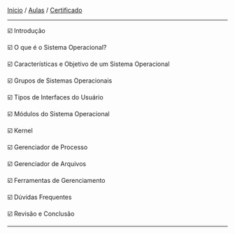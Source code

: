 [Início](https://github.com/Thalyalm/rocketseat-trilha-conectar) /
[Aulas](https://github.com/Thalyalm/rocketseat-trilha-conectar/tree/main/aulas) /
[Certificado](https://github.com/Thalyalm/rocketseat-trilha-conectar/tree/main/certificado/certificado-trilha-conectar.pdf)

----

:ballot_box_with_check: Introdução

:ballot_box_with_check: O que é o Sistema Operacional?

:ballot_box_with_check: Características e Objetivo de um Sistema Operacional

:ballot_box_with_check: Grupos de Sistemas Operacionais

:ballot_box_with_check: Tipos de Interfaces do Usuário

:ballot_box_with_check: Módulos do Sistema Operacional

:ballot_box_with_check: Kernel

:ballot_box_with_check: Gerenciador de Processo

:ballot_box_with_check: Gerenciador de Arquivos

:ballot_box_with_check: Ferramentas de Gerenciamento

:ballot_box_with_check: Dúvidas Frequentes

:ballot_box_with_check: Revisão e Conclusão

---
